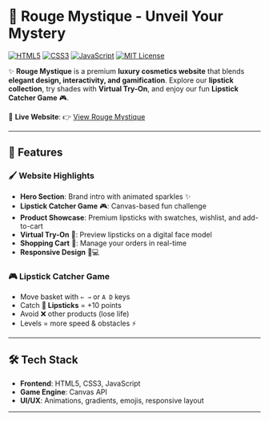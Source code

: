 # 💄 Rouge Mystique - Unveil Your Mystery  
[![HTML5](https://img.shields.io/badge/HTML5-E34F26?style=for-the-badge&logo=html5&logoColor=white)](#) 
[![CSS3](https://img.shields.io/badge/CSS3-1572B6?style=for-the-badge&logo=css3&logoColor=white)](#) 
[![JavaScript](https://img.shields.io/badge/JavaScript-F7DF1E?style=for-the-badge&logo=javascript&logoColor=black)](#) 
[![MIT License](https://img.shields.io/badge/License-MIT-green?style=for-the-badge)](#)


✨ **Rouge Mystique** is a premium **luxury cosmetics website** that blends **elegant design, interactivity, and gamification**. Explore our **lipstick collection**, try shades with **Virtual Try-On**, and enjoy our fun **Lipstick Catcher Game** 🎮.  

🔗 **Live Website**: 👉 [View Rouge Mystique]([https://your-username.github.io/rouge-mystique/](https://budidaakshayasri.github.io/Advertisement/))  

---

## 🌟 Features  

### 🖌️ Website Highlights  
- **Hero Section**: Brand intro with animated sparkles ✨  
- **Lipstick Catcher Game** 🎮: Canvas-based fun challenge  
- **Product Showcase**: Premium lipsticks with swatches, wishlist, and add-to-cart  
- **Virtual Try-On** 👄: Preview lipsticks on a digital face model  
- **Shopping Cart** 🛒: Manage your orders in real-time  
- **Responsive Design** 📱💻  

### 🎮 Lipstick Catcher Game  
- Move basket with `← →` or `A D` keys  
- Catch **💄 Lipsticks** = +10 points  
- Avoid ❌ other products (lose life)  
- Levels = more speed & obstacles ⚡  

---

## 🛠️ Tech Stack  

- **Frontend**: HTML5, CSS3, JavaScript  
- **Game Engine**: Canvas API  
- **UI/UX**: Animations, gradients, emojis, responsive layout  

---
 

